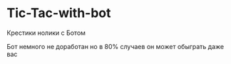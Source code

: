 # Tic-Tac-with-bot

Крестики нолики с Ботом

Бот немного не доработан но в 80% случаев он может обыграть даже вас
